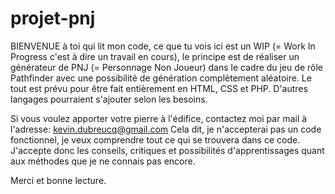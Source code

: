 # projet-pnj

BIENVENUE à toi qui lit mon code, 
ce que tu vois ici est un WIP (= Work In Progress c'est à dire un travail en cours),
le principe est de réaliser un générateur de PNJ (= Personnage Non Joueur) dans le cadre
du jeu de rôle Pathfinder avec une possibilité de génération complètement aléatoire.
Le tout est prévu pour être fait entièrement en HTML, CSS et PHP. 
D'autres langages pourraient s'ajouter selon les besoins.

Si vous voulez apporter votre pierre à l'édifice, contactez moi par mail à l'adresse:
kevin.dubreucq@gmail.com
Cela dit, je n'accepterai pas un code fonctionnel, je veux comprendre tout ce qui se trouvera
dans ce code. J'accepte donc les conseils, critiques et possibilités d'apprentissages quant aux
méthodes que je ne connais pas encore.

Merci et bonne lecture.